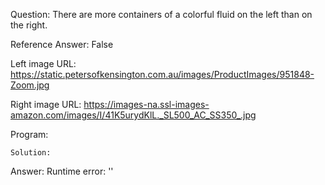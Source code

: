 Question: There are more containers of a colorful fluid on the left than on the right.

Reference Answer: False

Left image URL: https://static.petersofkensington.com.au/images/ProductImages/951848-Zoom.jpg

Right image URL: https://images-na.ssl-images-amazon.com/images/I/41K5urydKlL._SL500_AC_SS350_.jpg

Program:

```
Solution:
```
Answer: Runtime error: ''

